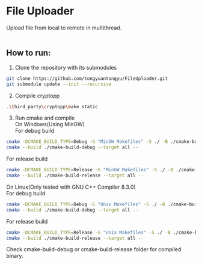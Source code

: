 # File Uploader

Upload file from local to remote in multithread.<br/><br/>

## How to run:
1. Clone the repository with its submodules
```bash
git clone https://github.com/tongyuantongyu/FileUploader.git
git submodule update --init --recursive
```
2. Compile cryptopp
```bash
.\third_party\cryptopp\make static
```
3. Run cmake and compile<br/>
On Windows(Using MinGW)<br/>
For debug build
```bash
cmake -DCMAKE_BUILD_TYPE=Debug -G "MinGW Makefiles" -S ./ -B ./cmake-build-debug/
cmake --build ./cmake-build-debug --target all --
```
For release build
```bash
cmake -DCMAKE_BUILD_TYPE=Release -G "MinGW Makefiles" -S ./ -B ./cmake-build-release/
cmake --build ./cmake-build-release --target all --
```
On Linux(Only tested with GNU C++ Compiler 8.3.0)<br/>
For debug build
```bash
cmake -DCMAKE_BUILD_TYPE=Debug -G "Unix Makefiles" -S ./ -B ./cmake-build-debug/
cmake --build ./cmake-build-debug --target all --
```
For release build
```bash
cmake -DCMAKE_BUILD_TYPE=Release -G "Unix Makefiles" -S ./ -B ./cmake-build-release/
cmake --build ./cmake-build-release --target all --
```
Check cmake-build-debug or cmake-build-release folder for compiled binary.